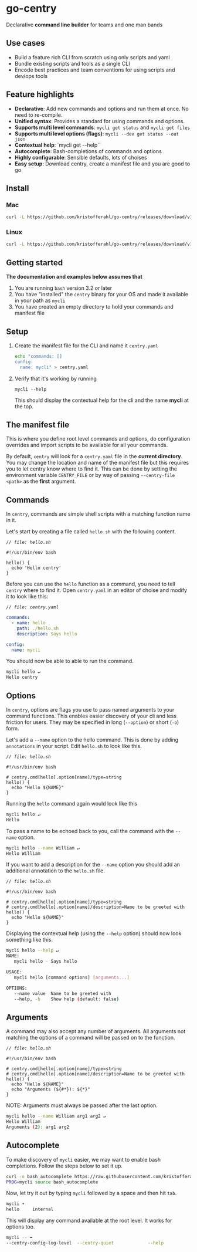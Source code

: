 # go-centry

Declarative **command line builder** for teams and one man bands

## Use cases
- Build a feature rich CLI from scratch using only scripts and yaml
- Bundle existing scripts and tools as a single CLI
- Encode best practices and team conventions for using scripts and dev/ops tools

## Feature highlights
- **Declarative**: Add new commands and options and run them at once. No need to re-compile.
- **Unified syntax**: Provides a standard for using commands and options.
- **Supports multi level commands**: `mycli get status` and `mycli get files`
- **Supports multi level options (flags)**: `mycli --dev get status --out json`
- **Contextual help**: `mycli get --help``
- **Autocomplete**: Bash-completions of commands and options
- **Highly configurable**: Sensible defaults, lots of choises
- **Easy setup**: Download centry, create a manifest file and you are good to go


## Install

### Mac
```bash
curl -L https://github.com/kristofferahl/go-centry/releases/download/v1.0.0-prerelease/go-centry_1.0.0-prerelease_Darwin_x86_64.tar.gz | tar -xzv -C /usr/local/bin/
```

### Linux
```bash
curl -L https://github.com/kristofferahl/go-centry/releases/download/v1.0.0-prerelease/go-centry_1.0.0-prerelease_Linux_x86_64.tar.gz | tar -xzv -C /usr/local/bin/
```

## Getting started

**The documentation and examples below assumes that**
1. You are running `bash` version 3.2 or later
1. You have "installed" the `centry` binary for your OS and made it available in your path as `mycli`
1. You have created an empty directory to hold your commands and manifest file

## Setup
1. Create the manifest file for the CLI and name it `centry.yaml`
    ```bash
    echo "commands: []
    config:
      name: mycli" > centry.yaml
    ```
2. Verify that it's working by running
    ```
    mycli --help
    ```
   This should display the contextual help for the cli and the name **mycli** at the top.

## The manifest file
This is where you define root level commands and options, do configuration overrides and import scripts to be available for all your commands.

By default, `centry` will look for a `centry.yaml` file in the **current directory**. You may change the location and name of the manifest file but this requires you to let centry know where to find it. This can be done by setting the environment variable `CENTRY_FILE` or by way of passing `--centry-file <path>` as the **first** argument.

## Commands
In `centry`, commands are simple shell scripts with a matching function name in it.

Let's start by creating a file called `hello.sh` with the following content.

*`// file: hello.sh`*
```
#!/usr/bin/env bash

hello() {
  echo 'Hello centry'
}
```

Before you can use the `hello` function as a command, you need to tell `centry` where to find it. Open `centry.yaml` in an editor of choise and modify it to look like this:

*`// file: centry.yaml`*
```yaml
commands:
  - name: hello
    path: ./hello.sh
    description: Says hello

config:
  name: mycli
```

You should now be able to able to run the command.
```bash
mycli hello ↵
Hello centry
```

## Options
In `centry`, options are flags you use to pass named arguments to your command functions. This enables easier discovery of your cli and less friction for users. They may be specified in long (`--option`) or short (`-o`) form.

Let's add a `--name` option to the hello command. This is done by adding `annotations` in your script. Edit `hello.sh` to look like this.

*`// file: hello.sh`*
```
#!/usr/bin/env bash

# centry.cmd[hello].option[name]/type=string
hello() {
  echo "Hello ${NAME}"
}
```

Running the `hello` command again would look like this
```bash
mycli hello ↵
Hello
```

To pass a name to be echoed back to you, call the command with the `--name` option.
```bash
mycli hello --name William ↵
Hello William
```

If you want to add a description for the `--name` option you should add an additional annotation to the `hello.sh` file.

*`// file: hello.sh`*
```
#!/usr/bin/env bash

# centry.cmd[hello].option[name]/type=string
# centry.cmd[hello].option[name]/description=Name to be greeted with
hello() {
  echo "Hello ${NAME}"
}
```
Displaying the contextual help (using the `--help` option) should now look something like this.
```bash
mycli hello --help ↵
NAME:
   mycli hello - Says hello

USAGE:
   mycli hello [command options] [arguments...]

OPTIONS:
   --name value  Name to be greeted with
   --help, -h    Show help (default: false)
```

## Arguments
A command may also accept any number of arguments. All arguments not matching the options of a command will be passed on to the function.

*`// file: hello.sh`*
```
#!/usr/bin/env bash

# centry.cmd[hello].option[name]/type=string
# centry.cmd[hello].option[name]/description=Name to be greeted with
hello() {
  echo "Hello ${NAME}"
  echo "Arguments (${#*}): ${*}"
}
```

NOTE: Arguments must always be passed after the last option.
```bash
mycli hello --name William arg1 arg2 ↵
Hello William
Arguments (2): arg1 arg2
```

## Autocomplete
To make discovery of `mycli` easier, we may want to enable bash completions. Follow the steps below to set it up.
```bash
curl -o bash_autocomplete https://raw.githubusercontent.com/kristofferahl/go-centry/master/bash_autocomplete
PROG=mycli source bash_autocomplete
```

Now, let try it out by typing `mycli` followed by a space and then hit `tab`.
```bash
mycli ➧
hello     internal
```
This will display any command available at the root level. It works for options too.
```bash
mycli -- ➡
--centry-config-log-level  --centry-quiet             --help
```

